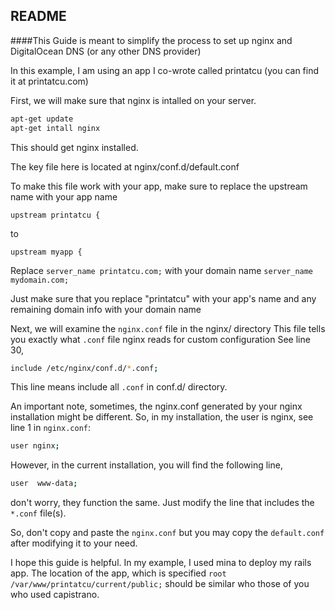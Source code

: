 README
-----

####This Guide is meant to simplify the process to set up nginx and DigitalOcean DNS (or any other DNS provider)

In this example, I am using an app I co-wrote called printatcu (you can find it at printatcu.com)

First, we will make sure that nginx is intalled on your server.
```bash
apt-get update
apt-get intall nginx
```
This should get nginx installed.

The key file here is located at nginx/conf.d/default.conf

To make this file work with your app, make sure to replace the upstream name with your app name

``upstream printatcu {``

to

``upstream myapp {``

Replace ``server_name printatcu.com;`` with your domain name ``server_name mydomain.com;``

Just make sure that you replace "printatcu" with your app's name and any remaining domain info with your domain name

Next, we will examine the ``nginx.conf`` file in the nginx/ directory
This file tells you exactly what ``.conf`` file nginx reads for custom configuration
See line 30,
```bash
include /etc/nginx/conf.d/*.conf;
```
This line means include all ``.conf`` in conf.d/ directory.

An important note, sometimes, the nginx.conf generated by your nginx installation might be different. So, in my installation, the user is nginx, see line 1 in ``nginx.conf``: 

```bash
user nginx;
```

However, in the current installation, you will find the following line, 

```bash
user  www-data;
```
don't worry, they function the same. Just modify the line that includes the ``*.conf`` file(s).

So, don't copy and paste the ``nginx.conf`` but you may copy the ``default.conf`` after modifying it to your need.

I hope this guide is helpful. In my example, I used mina to deploy my rails app. The location of the app, which is specified ``root /var/www/printatcu/current/public;`` should be similar who those of you who used capistrano.



